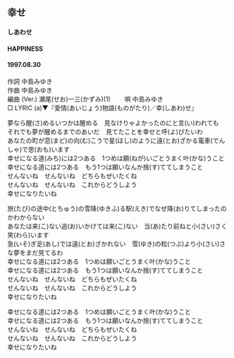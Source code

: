 ## 幸せ
#### しあわせ
#### HAPPINESS
#### 1997.08.30  


作詞     中島みゆき　　　　　   
作曲      中島みゆき  　　　   
編曲 (Ver.) 瀬尾(せお)一三(かずみ)(1)　　
唄     中島みゆき    
□ LYRIC (a)▼『愛情(あいじょう)物語(ものがたり)／幸(しあわ)せ』      
   
   
夢なら醒(さ)めるいつかは醒める　見なけりゃよかったのにと言(い)われても   
それでも夢が醒めるまでのあいだ　見てたことを幸せと呼(よ)びたいわ   
あなたの町が窓(まど)の向(む)こうで星(ほし)のように遠(とお)ざかる電車(でんしゃ)で思(おも)います   
幸せになる道(みち)には2つある　1つめは願(ねが)いごとうまく叶(かな)うこと   
幸せになる道には2つある　もう1つは願いなんか捨(す)ててしまうこと   
せんないね　せんないね　どちらもぜいたくね   
せんないね　せんないね　これからどうしよう   
幸せになりたいね   
   
旅(たび)の途中(とちゅう)の雪降(ゆきふ)る駅(えき)でなぜ降(お)りてしまったのかわからない   
あなたは来(こ)ない追(お)いかけては来(こ)ない　当(あ)たり前ねと小(さい)さく笑(わら)います   
急(いそ)ぎ足(あし)では遠(とお)ざかれない　雪(ゆき)の粒(つぶ)より小(さい)さな夢をまだ見てるわ   
幸せになる道には2つある　1つめは願いごとうまく叶(かな)うこと   
幸せになる道には2つある　もう1つは願いなんか捨(す)ててしまうこと   
せんないね　せんないね　どちらもぜいたくね   
せんないね　せんないね　これからどうしよう   
幸せになりたいね   
   
幸せになる道には2つある　1つめは願いごとうまく叶(かな)うこと   
幸せになる道には2つある　もう1つは願いなんか捨(す)ててしまうこと   
せんないね　せんないね　どちらもぜいたくね   
せんないね　せんないね　これからどうしよう   
幸せになりたいね   